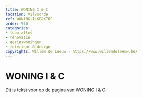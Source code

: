 ```yaml
---
title: WONING I & C
location: Vilvoorde
ref: WONING-ILKE&XTOF
order: 950
categories:
- toon alles
- renovatie
- gezinswoningen
- interieur & design
copyrights: Willem de Leeuw - https://www.willemdeleeuw.be/
---
```

# WONING I & C

Dit is tekst voor op de pagina van WONING I & C
